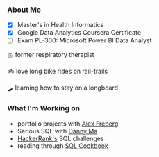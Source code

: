 <!--### Hi there 👋


**kellycrone/kellycrone** is a ✨ _special_ ✨ repository because its `README.md` (this file) appears on your GitHub profile.

Here are some ideas to get you started:

- 🔭 I’m currently working on ...
- 🌱 I’m currently learning ...
- 👯 I’m looking to collaborate on ...
- 🤔 I’m looking for help with ...
- 💬 Ask me about ...
- 📫 How to reach me: ...
- 😄 Pronouns: ...
- ⚡ Fun fact: ...
-->
### About Me

- [x] Master's in Health Informatics
- [x] Google Data Analytics Coursera Certificate
- [ ] Exam PL-300: Microsoft Power BI Data Analyst 

:lungs: former respiratory therapist

:bike: love long bike rides on rail-trails

:skateboard: learning how to stay on a longboard

### What I'm Working on
* portfolio projects with [Alex Freberg](https://www.youtube.com/watch?v=QILNlRvJlfQ)
* Serious SQL with [Danny Ma](https://www.datawithdanny.com/)
* [HackerRank's](https://www.hackerrank.com/domains/sql) SQL challenges 
* reading through [SQL Cookbook](https://www.oreilly.com/library/view/sql-cookbook-2nd/9781492077435/)
